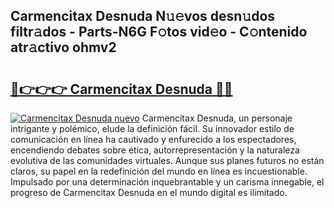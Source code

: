 ## Carmencitax Desnuda N𝚞𝚎vos desn𝚞dos filtr𝚊dos - Parts-N6G F𝚘tos vid𝚎o - C𝚘ntenido atr𝚊ctivo ohmv2

# <h2><a href="http://mbbh9ao.tromn.icu/?c=Carmencitax+Desnuda">🔗👉👉👉 Carmencitax Desnuda 🔗🔗</a></h2>

[![Carmencitax Desnuda nuevo](https://i.imgur.com/pEAQMta.gif)](http://mbbh9ao.tromn.icu/?c=Carmencitax+Desnuda)
Carmencitax Desnuda, un personaje intrigante y polémico, elude la definición fácil. Su innovador estilo de comunicación en línea ha cautivado y enfurecido a los espectadores, encendiendo debates sobre ética, autorrepresentación y la naturaleza evolutiva de las comunidades virtuales. Aunque sus planes futuros no están claros, su papel en la redefinición del mundo en línea es incuestionable. Impulsado por una determinación inquebrantable y un carisma innegable, el progreso de Carmencitax Desnuda en el mundo digital es ilimitado.
